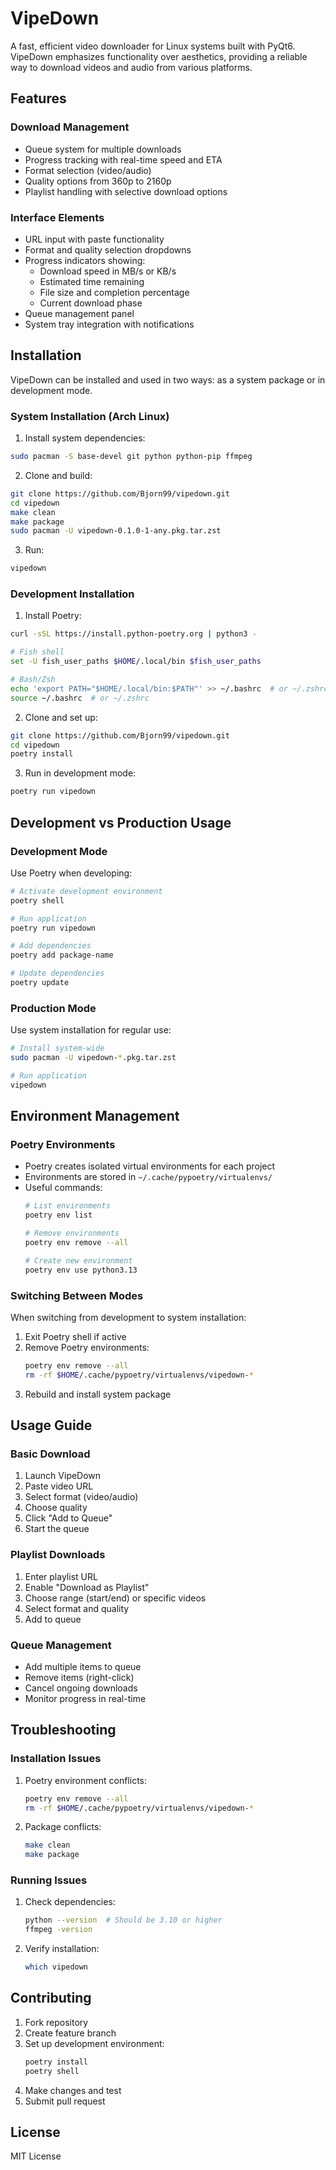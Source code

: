 # VipeDown

A fast, efficient video downloader for Linux systems built with PyQt6. VipeDown emphasizes functionality over aesthetics, providing a reliable way to download videos and audio from various platforms.

## Features

### Download Management
- Queue system for multiple downloads
- Progress tracking with real-time speed and ETA
- Format selection (video/audio)
- Quality options from 360p to 2160p
- Playlist handling with selective download options

### Interface Elements
- URL input with paste functionality
- Format and quality selection dropdowns
- Progress indicators showing:
  - Download speed in MB/s or KB/s
  - Estimated time remaining
  - File size and completion percentage
  - Current download phase
- Queue management panel
- System tray integration with notifications

## Installation

VipeDown can be installed and used in two ways: as a system package or in development mode.

### System Installation (Arch Linux)

1. Install system dependencies:
```bash
sudo pacman -S base-devel git python python-pip ffmpeg
```

2. Clone and build:
```bash
git clone https://github.com/Bjorn99/vipedown.git
cd vipedown
make clean
make package
sudo pacman -U vipedown-0.1.0-1-any.pkg.tar.zst
```

3. Run:
```bash
vipedown
```

### Development Installation

1. Install Poetry:
```bash
curl -sSL https://install.python-poetry.org | python3 -

# Fish shell
set -U fish_user_paths $HOME/.local/bin $fish_user_paths

# Bash/Zsh
echo 'export PATH="$HOME/.local/bin:$PATH"' >> ~/.bashrc  # or ~/.zshrc
source ~/.bashrc  # or ~/.zshrc
```

2. Clone and set up:
```bash
git clone https://github.com/Bjorn99/vipedown.git
cd vipedown
poetry install
```

3. Run in development mode:
```bash
poetry run vipedown
```

## Development vs Production Usage

### Development Mode
Use Poetry when developing:
```bash
# Activate development environment
poetry shell

# Run application
poetry run vipedown

# Add dependencies
poetry add package-name

# Update dependencies
poetry update
```

### Production Mode
Use system installation for regular use:
```bash
# Install system-wide
sudo pacman -U vipedown-*.pkg.tar.zst

# Run application
vipedown
```

## Environment Management

### Poetry Environments
- Poetry creates isolated virtual environments for each project
- Environments are stored in `~/.cache/pypoetry/virtualenvs/`
- Useful commands:
  ```bash
  # List environments
  poetry env list
  
  # Remove environments
  poetry env remove --all
  
  # Create new environment
  poetry env use python3.13
  ```

### Switching Between Modes
When switching from development to system installation:
1. Exit Poetry shell if active
2. Remove Poetry environments:
   ```bash
   poetry env remove --all
   rm -rf $HOME/.cache/pypoetry/virtualenvs/vipedown-*
   ```
3. Rebuild and install system package

## Usage Guide

### Basic Download
1. Launch VipeDown
2. Paste video URL
3. Select format (video/audio)
4. Choose quality
5. Click "Add to Queue"
6. Start the queue

### Playlist Downloads
1. Enter playlist URL
2. Enable "Download as Playlist"
3. Choose range (start/end) or specific videos
4. Select format and quality
5. Add to queue

### Queue Management
- Add multiple items to queue
- Remove items (right-click)
- Cancel ongoing downloads
- Monitor progress in real-time

## Troubleshooting

### Installation Issues
1. Poetry environment conflicts:
   ```bash
   poetry env remove --all
   rm -rf $HOME/.cache/pypoetry/virtualenvs/vipedown-*
   ```

2. Package conflicts:
   ```bash
   make clean
   make package
   ```

### Running Issues
1. Check dependencies:
   ```bash
   python --version  # Should be 3.10 or higher
   ffmpeg -version
   ```

2. Verify installation:
   ```bash
   which vipedown
   ```

## Contributing

1. Fork repository
2. Create feature branch
3. Set up development environment:
   ```bash
   poetry install
   poetry shell
   ```
4. Make changes and test
5. Submit pull request

## License
MIT License